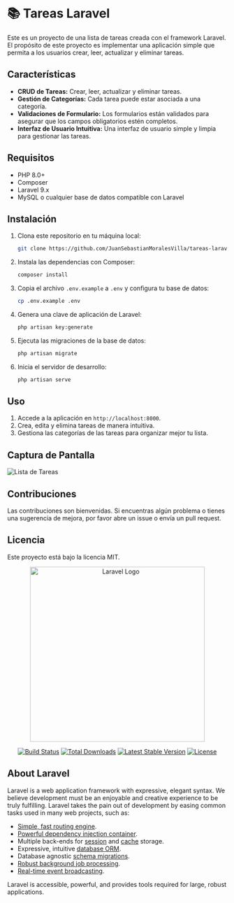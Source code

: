 
# 📚 Tareas Laravel

Este es un proyecto de una lista de tareas creada con el framework Laravel. El propósito de este proyecto es implementar una aplicación simple que permita a los usuarios crear, leer, actualizar y eliminar tareas.

## Características

- **CRUD de Tareas:** Crear, leer, actualizar y eliminar tareas.
- **Gestión de Categorías:** Cada tarea puede estar asociada a una categoría.
- **Validaciones de Formulario:** Los formularios están validados para asegurar que los campos obligatorios estén completos.
- **Interfaz de Usuario Intuitiva:** Una interfaz de usuario simple y limpia para gestionar las tareas.

## Requisitos

- PHP 8.0+
- Composer
- Laravel 9.x
- MySQL o cualquier base de datos compatible con Laravel

## Instalación

1. Clona este repositorio en tu máquina local:

    ```bash
    git clone https://github.com/JuanSebastianMoralesVilla/tareas-laravel.git
    ```

2. Instala las dependencias con Composer:

    ```bash
    composer install
    ```

3. Copia el archivo `.env.example` a `.env` y configura tu base de datos:

    ```bash
    cp .env.example .env
    ```

4. Genera una clave de aplicación de Laravel:

    ```bash
    php artisan key:generate
    ```

5. Ejecuta las migraciones de la base de datos:

    ```bash
    php artisan migrate
    ```

6. Inicia el servidor de desarrollo:

    ```bash
    php artisan serve
    ```

## Uso

1. Accede a la aplicación en `http://localhost:8000`.
2. Crea, edita y elimina tareas de manera intuitiva.
3. Gestiona las categorías de las tareas para organizar mejor tu lista.

## Captura de Pantalla

![Lista de Tareas](./screenshot.png)

## Contribuciones

Las contribuciones son bienvenidas. Si encuentras algún problema o tienes una sugerencia de mejora, por favor abre un issue o envía un pull request.

## Licencia

Este proyecto está bajo la licencia MIT.




<p align="center"><a href="https://laravel.com" target="_blank"><img src="https://raw.githubusercontent.com/laravel/art/master/logo-lockup/5%20SVG/2%20CMYK/1%20Full%20Color/laravel-logolockup-cmyk-red.svg" width="400" alt="Laravel Logo"></a></p>

<p align="center">
<a href="https://github.com/laravel/framework/actions"><img src="https://github.com/laravel/framework/workflows/tests/badge.svg" alt="Build Status"></a>
<a href="https://packagist.org/packages/laravel/framework"><img src="https://img.shields.io/packagist/dt/laravel/framework" alt="Total Downloads"></a>
<a href="https://packagist.org/packages/laravel/framework"><img src="https://img.shields.io/packagist/v/laravel/framework" alt="Latest Stable Version"></a>
<a href="https://packagist.org/packages/laravel/framework"><img src="https://img.shields.io/packagist/l/laravel/framework" alt="License"></a>
</p>

## About Laravel

Laravel is a web application framework with expressive, elegant syntax. We believe development must be an enjoyable and creative experience to be truly fulfilling. Laravel takes the pain out of development by easing common tasks used in many web projects, such as:

- [Simple, fast routing engine](https://laravel.com/docs/routing).
- [Powerful dependency injection container](https://laravel.com/docs/container).
- Multiple back-ends for [session](https://laravel.com/docs/session) and [cache](https://laravel.com/docs/cache) storage.
- Expressive, intuitive [database ORM](https://laravel.com/docs/eloquent).
- Database agnostic [schema migrations](https://laravel.com/docs/migrations).
- [Robust background job processing](https://laravel.com/docs/queues).
- [Real-time event broadcasting](https://laravel.com/docs/broadcasting).

Laravel is accessible, powerful, and provides tools required for large, robust applications.

